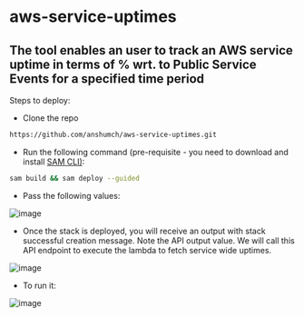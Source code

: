 # aws-service-uptimes

## The tool enables an user to track an AWS service uptime in terms of % wrt. to Public Service Events for a specified time period

Steps to deploy:

- Clone the repo
````bash
https://github.com/anshumch/aws-service-uptimes.git
````
- Run the following command (pre-requisite - you need to download and install [SAM CLI)](https://docs.aws.amazon.com/serverless-application-model/latest/developerguide/serverless-sam-cli-install.html):
````bash
sam build && sam deploy --guided
````
- Pass the following values:

![image](https://user-images.githubusercontent.com/100800132/168960174-2d1ef7ad-e013-4293-b8df-878f1555cf7c.png)

- Once the stack is deployed, you will receive an output with stack successful creation message. Note the API output value. We will call this API endpoint to execute the lambda to fetch service wide uptimes.

![image](https://user-images.githubusercontent.com/100800132/169389109-c3d95385-874c-4ff3-b529-4f473664a1b7.png)

- To run it:
 
![image](https://user-images.githubusercontent.com/100800132/172183716-7cec312e-c962-4998-865a-9bfffd1fd4f5.png)


